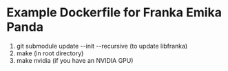 # Example Dockerfile for Franka Emika Panda

1. git submodule update --init --recursive (to update libfranka)
2. make (in root directory)
3. make nvidia (if you have an NVIDIA GPU)